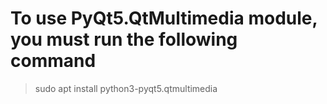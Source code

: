 # To use PyQt5.QtMultimedia module, you must run the following command

> sudo apt install python3-pyqt5.qtmultimedia
